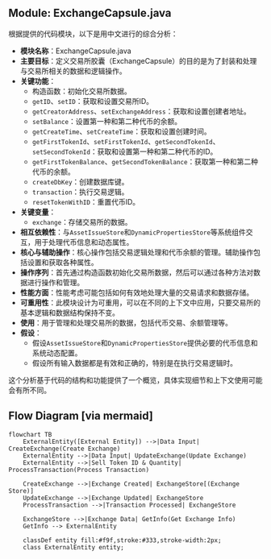 ## Module: ExchangeCapsule.java
根据提供的代码模块，以下是用中文进行的综合分析：

- **模块名称**：ExchangeCapsule.java
- **主要目标**：定义交易所胶囊（ExchangeCapsule）的目的是为了封装和处理与交易所相关的数据和逻辑操作。
- **关键功能**：
  - 构造函数：初始化交易所数据。
  - `getID`、`setID`：获取和设置交易所ID。
  - `getCreatorAddress`、`setExchangeAddress`：获取和设置创建者地址。
  - `setBalance`：设置第一种和第二种代币的余额。
  - `getCreateTime`、`setCreateTime`：获取和设置创建时间。
  - `getFirstTokenId`、`setFirstTokenId`、`getSecondTokenId`、`setSecondTokenId`：获取和设置第一种和第二种代币的ID。
  - `getFirstTokenBalance`、`getSecondTokenBalance`：获取第一种和第二种代币的余额。
  - `createDbKey`：创建数据库键。
  - `transaction`：执行交易逻辑。
  - `resetTokenWithID`：重置代币ID。
- **关键变量**：
  - `exchange`：存储交易所的数据。
- **相互依赖性**：与`AssetIssueStore`和`DynamicPropertiesStore`等系统组件交互，用于处理代币信息和动态属性。
- **核心与辅助操作**：核心操作包括交易逻辑处理和代币余额的管理。辅助操作包括设置和获取各种属性。
- **操作序列**：首先通过构造函数初始化交易所数据，然后可以通过各种方法对数据进行操作和管理。
- **性能方面**：性能考虑可能包括如何有效地处理大量的交易请求和数据存储。
- **可重用性**：此模块设计为可重用，可以在不同的上下文中应用，只要交易所的基本逻辑和数据结构保持不变。
- **使用**：用于管理和处理交易所的数据，包括代币交易、余额管理等。
- **假设**：
  - 假设`AssetIssueStore`和`DynamicPropertiesStore`提供必要的代币信息和系统动态配置。
  - 假设所有输入数据都是有效和正确的，特别是在执行交易逻辑时。

这个分析基于代码的结构和功能提供了一个概览，具体实现细节和上下文使用可能会有所不同。
## Flow Diagram [via mermaid]
```mermaid
flowchart TB
    ExternalEntity([External Entity]) -->|Data Input| CreateExchange(Create Exchange)
    ExternalEntity -->|Data Input| UpdateExchange(Update Exchange)
    ExternalEntity -->|Sell Token ID & Quantity| ProcessTransaction(Process Transaction)
    
    CreateExchange -->|Exchange Created| ExchangeStore[(Exchange Store)]
    UpdateExchange -->|Exchange Updated| ExchangeStore
    ProcessTransaction -->|Transaction Processed| ExchangeStore
    
    ExchangeStore -->|Exchange Data| GetInfo(Get Exchange Info)
    GetInfo --> ExternalEntity
    
    classDef entity fill:#f9f,stroke:#333,stroke-width:2px;
    class ExternalEntity entity;
```
